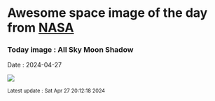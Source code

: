
# Awesome space image of the day from [NASA](https://api.nasa.gov/)

### Today image : All Sky Moon Shadow
Date : 2024-04-27

![](https://apod.nasa.gov/apod/image/2404/tse20240408h14_1024.jpg)

<small>Latest update : Sat Apr 27 20:12:18 2024</small>
        